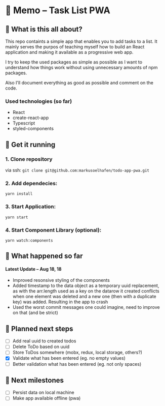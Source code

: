 # &#128221; Memo – Task List PWA

## &#129335; What is this all about?

This repo containts a simple app that enables you to add tasks to a list. It mainly serves the purpos of teaching myself how to build an React application and making it available as a progressive web app.

I try to keep the used packages as simple as possible as I want to understand how things work without using unnecessary amounts of npm packages.

Also I'll document everything as good as possible and comment on the code.

### Used technologies (so far)
- React
- create-react-app
- Typescript
- styled-components


## &#128640; Get it running

### 1. Clone repository
via ssh: `git clone git@github.com:markusoelhafen/todo-app-pwa.git`

### 2. Add dependecies:
`yarn install`

### 3. Start Application:
`yarn start`

### 4. Start Component Library (optional):
`yarn watch:components`

## &#128197; What happened so far

#### Latest Update – Aug 18, 18
- Improved resonsive styling of the components
- Added timestamp to the data object as a temporary uuid replacement, as with the arr.length used as a key on the datarow it created conflicts when one element was deleted and a new one (then with a duplicate key) was added. Resulting in the app to crash
- Used the worst commit messages one could imagine, need to improve on that (and be strict)

## &#127937; Planned next steps

- [ ] Add real uuid to created todos
- [ ] Delete ToDo based on uuid
- [ ] Store ToDos somewhere (mobx, redux, local storage, others?)
- [x] Validate what has been entered (eg. no empty values)
- [ ] Better validation what has been entered (eg. not only spaces)

## &#127937; Next milestones
- [ ] Persist data on local machine
- [ ] Make app available offline (pwa)